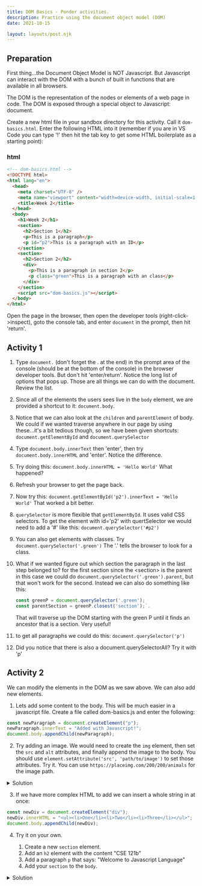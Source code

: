 ```yaml
---
title: DOM Basics - Ponder activities.
description: Practice using the document object model (DOM)
date: 2021-10-15

layout: layouts/post.njk
---
```


## Preparation

First thing...the Document Object Model is NOT Javascript. But Javascript can interact with the DOM with a bunch of built in functions that are available in all browsers.

The DOM is the representation of the nodes or elements of a web page in code. The DOM is exposed through a special object to Javascript: document.

Create a new html file in your sandbox directory for this activity. Call it `dom-basics.html`. Enter the following HTML into it (remember if you are in VS Code you can type '!' then hit the tab key to get some HTML boilerplate as a starting point):

### html

```html
<!-- dom-basics.html -->
<!DOCTYPE html>
<html lang="en">
  <head>
    <meta charset="UTF-8" />
    <meta name="viewport" content="width=device-width, initial-scale=1.0" />
    <title>Week 2</title>
  </head>
  <body>
    <h1>Week 2</h1>
    <section>
      <h2>Section 1</h2>
      <p>This is a paragraph</p>
      <p id="p2">This is a paragraph with an ID</p>
    </section>
    <section>
      <h2>Section 2</h2>
      <div>
        <p>This is a paragraph in section 2</p>
        <p class="green">This is a paragraph with an class</p>
      </div>
    </section>
    <script src="dom-basics.js"></script>
  </body>
</html>
```

Open the page in the browser, then open the developer tools (right-click->inspect), goto the console tab, and enter `document` in the prompt, then hit 'return'.

## Activity 1

1. Type `document.` (don't forget the . at the end) in the prompt area of the console (should be at the bottom of the console) in the browser developer tools. But don't hit 'enter/return'. Notice the long list of options that pops up. Those are all things we can do with the document. Review the list.
2. Since all of the elements the users sees live in the `body` element, we are provided a shortcut to it: `document.body`.
3. Notice that we can also look at the `children` and `parentElement` of body. We could if we wanted traverse anywhere in our page by using these...it's a bit tedious though, so we have been given shortcuts: `document.getElementById` and `document.querySelector`
4. Type `document.body.innerText` then 'enter', then try `document.body.innerHTML` and 'enter'. Notice the difference.
5. Try doing this: `document.body.innerHTML = 'Hello World'` What happened?
6. Refresh your browser to get the page back.
7. Now try this: `document.getElementById('p2').innerText = 'Hello World'` That worked a bit better.
8. `querySelector` is more flexible that `getElementById`. It uses valid CSS selectors. To get the element with id='p2' with quertSelector we would need to add a '#' like this:
   `document.querySelector('#p2')`
9. You can also get elements with classes. Try `document.querySelector('.green')` The '.' tells the browser to look for a class.
10. What if we wanted figure out which section the paragraph in the last step belonged to? for the first section since the &lt;section&gt; is the parent in this case we could do `document.querySelector('.green').parent`, but that won't work for the second. Instead we can also do something like this:

    ```javascript
    const greenP = document.querySelector('.green');
    const parentSection = greenP.closest('section');`.
    ```

    That will traverse up the DOM starting with the green P until it finds an ancestor that is a section. Very useful!

11. to get all paragraphs we could do this: `document.querySelector('p')`
12. Did you notice that there is also a document.querySelectorAll? Try it with 'p'

## Activity 2

We can modify the elements in the DOM as we saw above. We can also add new elements.

1. Lets add some content to the body. This will be much easier in a javascript file. Create a file called dom-basics.js and enter the following:

```javascript
const newParagraph = document.createElement("p");
newParagraph.innerText = "Added with Javascript!";
document.body.appendChild(newParagraph);
```

2. Try adding an image. We would need to create the `img` element, then set the `src` and `alt` attributes, and finally append the image to the body. You should use
   `element.setAttribute('src', 'path/to/image')` to set those attributes. Try it. You can use
   `https://placeimg.com/200/200/animals` for the image path.

<details><summary>Solution</summary>

```javascript
const newImage = document.createElement("img");
newImage.setAttribute("src", "https://placeimg.com/200/200/animals");
newImage.setAttribute("alt", "Description of image");
document.body.appendChild(newImage);
```

</details>

3. If we have more complex HTML to add we can insert a whole string in at once:

```javascript
const newDiv = document.createElement("div");
newDiv.innerHTML = "<ul><li>One</li><li>Two</li><li>Three</li></ul>";
document.body.appendChild(newDiv);
```

4. Try it on your own.

   1. Create a new `section` element.
   2. Add an `h2` element with the content "CSE 121b"
   3. Add a paragraph `p` that says: "Welcome to Javascript Language"
   4. Add your `section` to the `body`.

<details>
<summary>Solution</summary>

There are two common ways this could be done:

```javascript
const newSection = document.createElement("section");
const newH2 = document.createElement("h2");
newH2.innerText = "CSE 121b";
newSection.appendChild(newH2);
const newP = document.createElement("p");
newH2.innerText = "Welcome to Javascript Language";
newSection.appendChild(newP);

document.body.appendChild(newSection);
```

OR you could do it this way:

```javascript
const newSection = document.createElement("section");
newSection.innerHTML = "<h2>CSE 121b</h2><p>Welcome to Javascript Language</p>";
document.body.appendChild(newSection);
```

</details>
